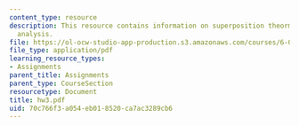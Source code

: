 ```yaml
---
content_type: resource
description: This resource contains information on superposition theorm and nodal
  analysis.
file: https://ol-ocw-studio-app-production.s3.amazonaws.com/courses/6-071j-introduction-to-electronics-signals-and-measurement-spring-2006/70c766f3a054eb018520ca7ac3289cb6_hw3.pdf
file_type: application/pdf
learning_resource_types:
- Assignments
parent_title: Assignments
parent_type: CourseSection
resourcetype: Document
title: hw3.pdf
uid: 70c766f3-a054-eb01-8520-ca7ac3289cb6
---
```

